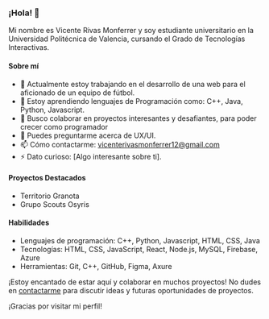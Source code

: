 ### ¡Hola! 👋

Mi nombre es Vicente Rivas Monferrer y soy estudiante universitario en la Universidad Politécnica de Valencia, cursando el Grado de Tecnologías Interactivas.

#### Sobre mí

- 🔭 Actualmente estoy trabajando en el desarrollo de una web para el aficionado de un equipo de fútbol.
- 🌱 Estoy aprendiendo lenguajes de Programación como: C++, Java, Python, Javascript.
- 👯 Busco colaborar en proyectos interesantes y desafiantes, para poder crecer como programador
- 💬 Puedes preguntarme acerca de UX/UI.
- 📫 Cómo contactarme: vicenterivasmonferrer12@gmail.com
- ⚡ Dato curioso: [Algo interesante sobre ti].

#### Proyectos Destacados

- Territorio Granota
- Grupo Scouts Osyris

#### Habilidades

- Lenguajes de programación: C++, Python, Javascript, HTML, CSS, Java
- Tecnologías: HTML, CSS, JavaScript, React, Node.js, MySQL, Firebase, Azure
- Herramientas: Git, C++, GitHub, Figma, Axure

¡Estoy encantado de estar aquí y colaborar en muchos proyectos! No dudes en [contactarme](mailto:vicenterivasmonferrer12@gmail.com) para discutir ideas y futuras oportunidades de proyectos.

¡Gracias por visitar mi perfil!
